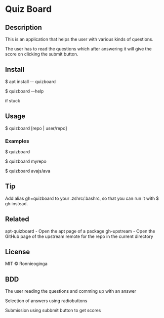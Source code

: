 # Quiz Board

## Description

This is an application that helps the user with various kinds of questions.

The user has to read the questions  which after answering it will give the score on clicking the submit button.

## Install

$ apt install -- quizboard


$ quizboard --help

if stuck

## Usage

$ quizboard [repo | user/repo]

### Examples

$ quizboard

$ quizboard myrepo

$ quizboard avajs/ava

## Tip

Add alias gh=quizboard to your .zshrc/.bashrc, so that you can run it with $ gh instead.

## Related

apt-quizboard - Open the apt page of a package
gh-upstream - Open the GitHub page of the upstream remote for the repo in the current directory

## License

MIT © Ronnieoginga

## BDD

The user reading the questions and comming up with an answer

Selection of answers using radiobuttons

Submission using subbmit button to get scores
